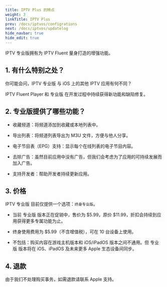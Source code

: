 ```yaml
---
title: IPTV Plus 的特点
weight: 3
linkTitle: IPTV Plus
prev: /docs/iptvos/configrations
next: /docs/iptvos/updatelog
hide_navbar: true
hide_edit: true
---
```


IPTV 专业版拥有为 IPTV Fluent 量身打造的增强功能。

<!--more-->

## 1. 有什么特别之处？

你可能会问，IPTV 专业版 与 iOS 上的其他 IPTV 应用有何不同？

IPTV Fluent Player 和 专业版 在开发过程中持续获得新功能和缺陷修复。

## 2. 专业版提供了哪些功能？

- 收藏频道：将频道添加到收藏或本地列表中。

- 导出列表：将频道列表导出为 M3U 文件，方便与他人分享。

- 电子节目表（EPG）支持：显示每个在线列表的电子节目内容。

- 去除广告：虽然目前应用中没有广告，但我们会考虑为了应用的可持续发展而加入广告。

- 支持开发者：帮助开发者持续更新应用。

## 3. 价格

IPTV 专业版 目前仅提供一个选项：`终身专业版`。

- 当前 专业版 版本正在促销中，售价为 $5.99，原价 $11.99，折扣会持续到应用获得更多专属功能为止。

- 终身使用费用为 $5.99（不含增值税），可在 10 台设备上使用。

- 不包括：购买内容在游戏主机版本和 iOS/iPadOS 版本之间不通用。但 专业版 版本将在 iOS、iPadOS 及未来更多 Apple 生态设备间同步。

## 4. 退款

由于我们不处理购买事务，如需退款请联系 Apple 支持。
